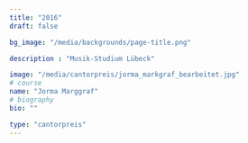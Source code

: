 ```yaml
---
title: "2016"
draft: false

bg_image: "/media/backgrounds/page-title.png"

description : "Musik-Studium Lübeck"

image: "/media/cantorpreis/jorma_markgraf_bearbeitet.jpg"
# course
name: "Jorma Marggraf"
# biography
bio: ""

type: "cantorpreis"
---
```


